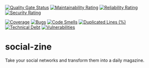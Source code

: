 [![Quality Gate Status](https://sonarcloud.io/api/project_badges/measure?project=superflyxxi_social-zine&metric=alert_status)](https://sonarcloud.io/dashboard?id=superflyxxi_social-zine)
[![Maintainability Rating](https://sonarcloud.io/api/project_badges/measure?project=superflyxxi_social-zine&metric=sqale_rating)](https://sonarcloud.io/dashboard?id=superflyxxi_social-zine)
[![Reliability Rating](https://sonarcloud.io/api/project_badges/measure?project=superflyxxi_social-zine&metric=reliability_rating)](https://sonarcloud.io/dashboard?id=superflyxxi_social-zine)
[![Security Rating](https://sonarcloud.io/api/project_badges/measure?project=superflyxxi_social-zine&metric=security_rating)](https://sonarcloud.io/dashboard?id=superflyxxi_social-zine)

[![Coverage](https://sonarcloud.io/api/project_badges/measure?project=superflyxxi_social-zine&metric=coverage)](https://sonarcloud.io/summary/new_code?id=superflyxxi_social-zine)
[![Bugs](https://sonarcloud.io/api/project_badges/measure?project=superflyxxi_social-zine&metric=bugs)](https://sonarcloud.io/dashboard?id=superflyxxi_social-zine)
[![Code Smells](https://sonarcloud.io/api/project_badges/measure?project=superflyxxi_social-zine&metric=code_smells)](https://sonarcloud.io/dashboard?id=superflyxxi_social-zine)
[![Duplicated Lines (%)](https://sonarcloud.io/api/project_badges/measure?project=superflyxxi_social-zine&metric=duplicated_lines_density)](https://sonarcloud.io/dashboard?id=superflyxxi_social-zine)
[![Technical Debt](https://sonarcloud.io/api/project_badges/measure?project=superflyxxi_social-zine&metric=sqale_index)](https://sonarcloud.io/dashboard?id=superflyxxi_social-zine)
[![Vulnerabilities](https://sonarcloud.io/api/project_badges/measure?project=superflyxxi_social-zine&metric=vulnerabilities)](https://sonarcloud.io/dashboard?id=superflyxxi_social-zine)

# social-zine
Take your social networks and transform them into a daily magazine.
